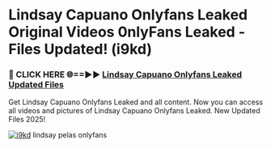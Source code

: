 # Lindsay Capuano Onlyfans Leaked Original Videos 0nlyFans Leaked - Files Updated! (i9kd)

<h3>🔴 CLICK HERE 🌐==►► <a href="https://tinyurl.com/3hn5wdd3" rel="nofollow">Lindsay Capuano Onlyfans Leaked Updated Files</a></h3>

Get Lindsay Capuano Onlyfans Leaked and all content. Now you can access all videos and pictures of Lindsay Capuano Onlyfans Leaked. New Updated Files 2025!

[![i9kd](https://i.imgur.com/4HnBqBT.gif)](https://tinyurl.com/3hn5wdd3)
lindsay pelas onlyfans